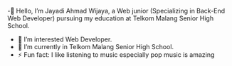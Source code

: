 -👋 Hello, I’m Jayadi Ahmad Wijaya, a Web junior (Specializing in Back-End Web Developer) pursuing my education at Telkom Malang Senior High School. 
- 👀 I’m interested Web Developer.
- 🌱 I’m currently in Telkom Malang Senior High School.
- ⚡ Fun fact: I like listening to music especially pop music is amazing 

<!---
Jayadi81/Jayadi81 is a ✨ special ✨ repository because its `README.md` (this file) appears on your GitHub profile.
You can click the Preview link to take a look at your changes.
--->
